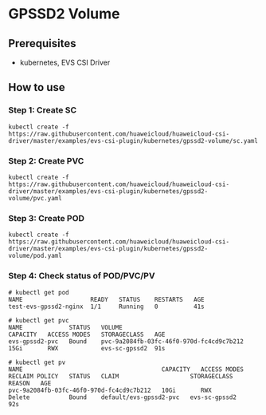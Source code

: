 # GPSSD2 Volume

## Prerequisites

- kubernetes, EVS CSI Driver

## How to use

### Step 1: Create SC

```
kubectl create -f  https://raw.githubusercontent.com/huaweicloud/huaweicloud-csi-driver/master/examples/evs-csi-plugin/kubernetes/gpssd2-volume/sc.yaml
```

### Step 2: Create PVC

```
kubectl create -f  https://raw.githubusercontent.com/huaweicloud/huaweicloud-csi-driver/master/examples/evs-csi-plugin/kubernetes/gpssd2-volume/pvc.yaml
```

### Step 3: Create POD

```
kubectl create -f  https://raw.githubusercontent.com/huaweicloud/huaweicloud-csi-driver/master/examples/evs-csi-plugin/kubernetes/gpssd2-volume/pod.yaml
```

### Step 4: Check status of POD/PVC/PV

```
# kubectl get pod
NAME                   READY   STATUS    RESTARTS   AGE
test-evs-gpssd2-nginx  1/1     Running   0          41s

```

```
# kubectl get pvc
NAME             STATUS   VOLUME                                     CAPACITY   ACCESS MODES   STORAGECLASS   AGE
evs-gpssd2-pvc   Bound    pvc-9a2084fb-03fc-46f0-970d-fc4cd9c7b212   15Gi       RWX            evs-sc-gpssd2  91s
```

```
# kubectl get pv
NAME                                       CAPACITY   ACCESS MODES   RECLAIM POLICY   STATUS   CLAIM                    STORAGECLASS   REASON   AGE
pvc-9a2084fb-03fc-46f0-970d-fc4cd9c7b212   10Gi       RWX            Delete           Bound    default/evs-gpssd2-pvc   evs-sc-gpssd2           92s
```

